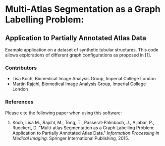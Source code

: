 Multi-Atlas Segmentation as a Graph Labelling Problem:
======================================================

Application to Partially Annotated Atlas Data
---------------------------------------------

Example application on a dataset of synthetic tubular structures.
This code allows explorations of different graph configurations as
proposed in [1].

### Contributors

* Lisa Koch, Biomedical Image Analysis Group, Imperial College London
* Martin Rajchl, Biomedical Image Analysis Group, Imperial College London


### References


Please cite the following paper when using this software:

1. Koch, Lisa M., Rajchl, M., Tong, T., Passerat-Palmbach, J., Aljabar, P., Rueckert, D. "Multi-atlas Segmentation as a Graph Labelling Problem: Application to Partially Annotated Atlas Data." *Information Processing in Medical Imaging.* Springer International Publishing, 2015.
